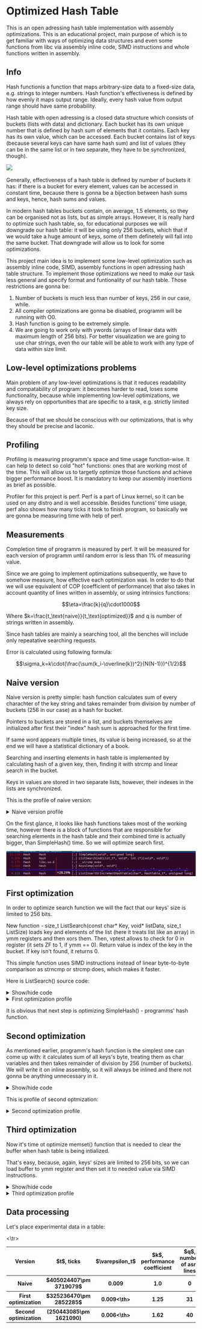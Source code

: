 # Optimized Hash Table
This is an open adressing hash table implementation with assembly optimizations. This is an educational project, main purpose of which is to get familiar with ways of optimizing data structures and even some functions from libc via assembly inline 
code, SIMD instructions and whole functions written in assembly.
## Info
Hash functionis a function that maps arbitrary-size data to a fixed-size data, e.g. strings to integer numbers.
Hash function's effectiveness is defined by how evenly it maps output range. Ideally, every hash value from output range should have same probability.

Hash table with open adressing is a closed data structure which consists of buckets (lists with data) and dictionary. Each bucket has its own unique number that is defined by 
hash sum of elements that it contains. Each key has its own value, which can be accessed. Each bucket contains list of keys (because several keys can have same hash sum) and list of values (they can be in the same list or in two separate,
they have to be synchronized, though). 

![](https://upload.wikimedia.org/wikipedia/commons/thumb/9/90/HASHTB12.svg/1920px-HASHTB12.svg.png)

Generally, effectiveness of a hash table is defined by number of buckets it has: if there is a bucket for every element, values can be accessed in constant time, because there is gonna be a bijection between
hash sums and keys, hence, hash sums and values. 

In modern hash tables buckets contain, on average, 1.5 elements, so  they can be organised not as lists, but as simple arrays. However, it is really hard to optimize such hash table, so, for educational purposes 
we will downgrade our hash table: it will be using only 256 buckets, which that if we would take a huge amount of keys, some of them definetely will fall into the same bucket. That downgrade will allow us to look 
for some optimizations.

This project main idea is to implement some low-level optimization such as assembly inline code, SIMD, assembly functions in open adressing hash table structure. To implement those optimizations 
we need to make our task less general and specify format and funtionality of our hash table. Those restrictions are gonna be:

1. Number of buckets is much less than number of keys, 256 in our case, while.
2. All compiler optimizations are gonna be disabled, programm will be running with O0.
3. Hash function is going to be extremely simple.
4. We are going to work only with ywords (arrays of linear data with maximum length of 256 bits). For better visualization we are going to use char strings, even tho our table will be able to work with any type of data within size limit.

## Low-level optimizations problems
Main problem of any low-level optimizations is that it reduces readability and compatability of program: it becomes harder to read, loses some functionality, because while implementing low-level optimizations, 
we always rely on opportunities that are specific to a task, e.g. strictly limited key size. 

Because of that we should be conscious with our optimizations, that is why they should be precise and laconic.

## Profiling
Profiling is measuring programm's space and time usage function-wise. It can help to detect so cold "hot" functions: ones that are working most of the time. This will allow us to targetly
optimize those functions and achieve bigger performance boost. It is mandatory to keep our assembly insertions as brief as possible.

Profiler for this project is perf. Perf is a part of Linux kernel, so it can be used on any distro and is well accessible. Besides functions' time usage, perf also shows how many ticks it took to finish program, so basically we are gonna be measuring
time with help of perf.

## Measurements
Completion time of programm is measured by perf. It will be measured for each version of programm until random error is less than 1% of measuring value.

Since we are going to implement optimizations subsequently, we have to somehow measure, how effective each optimization was. In order to do that we will use equivalent of COP (coefficient of performance) that also takes in account 
quantity of lines written in assembly, or using intrinsics functions:
```math
\eta=\frac{k}{q}\cdot1000
```
Where $k=\frac{t_\text{naive}}{t_\text{optimized}}$ and q is number of strings written in assembly.

Since hash tables are mainly a searching tool, all the benches will include only repeatative searching requests.

Error is calculated using following formula:
```math
\sigma_k=k\cdot(\frac{\sum(k_i-\overline{k})^2}{N(N-1)})^{1/2}
```

## Naive version
Naive version is pretty simple: hash function calculates sum of every charachter of the key string and takes remainder from division by number of buckets (256 in our case) as a hash for bucket.

Pointers to buckets are stored in a list, and buckets themselves are initialized after first their "index" hash sum is approached for the first time.

If same word appears multiple times, its value is being increased, so at the end we will have a statistical dictionary of a book.

Searching and inserting elements in hash table is implemented by calculating hash of a given key, then, finding it with strcmp and linear search in the bucket.

Keys in values are stored in two separate lists, however, their indexes in the lists are synchronized.

This is the profile of naive version:
<details>
<summary>Naive version profile</summary>
  
![](PerfImages/NaiveProfile.png)
</details>

On the first glance, it looks like hash functions takes most of the working time, however there is a block of functions that are responsible for searching elements in the hash table and their combined time
is actually bigger, than SimpleHash() time. So we will optimize search first.

![](PerfImages/NaiveActualTopTime.png)

## First optimization
In order to optimize search function we will the fact that our keys' size is limited to 256 bits. 

New function - size_t ListSearch(const char* Key, void* listData, size_t ListSize) loads key and elements of the list (here it treats list like an array) in ymm registers and then xors them. Then, vptest allows to check for 0 in register (it sets ZF to 1, if ymm == 0). Return value is index of the key in the bucket. If key isn't found, it returns 0. 

This simple function uses SIMD instructions instead of linear byte-to-byte comparison as strncmp or strcmp does, which makes it faster.

Here is ListSearch() source code:

<details>
<summary>Show/hide code</summary>
  
```asm
global ListSearch

ListSearch:
    xor rax, rax
    cmp rdx, 0h
    je .KeyFound

    add rsi, 20h
 
.SearchLoop:

    inc rax
    vmovaps ymm0, yword [rdi]
    vmovaps ymm1, yword [rsi]

    vpxor ymm0, ymm1 
    vptest ymm0, ymm0
    jz .KeyFound

    add rsi, 20h
    sub rdx, 20h

    cmp rdx, 0h
    jne .SearchLoop

    xor rax, rax 
    ret
    

.KeyFound:
  ret
```
</details>

<details>
<summary>First optimization profile</summary>

![](PerfImages/FirstOptProfile.png)
</details>

It is obvious that next step is optimizing SimpleHash() - programms' hash function.

## Second optimization
As mentioned earlier, programm's hash function is the simplest one can come up with: it calculates sum of all keys's byte, treating them as char variables and then takes remainder of division by 256 (number of buckets). We will
write it on inline assembly, so it will always be inlined and there not gonna be anything unnecessary in it.

<details>
<summary>Show/hide code</summary>
  
```asm

asm volatile
( 
    "xor %%rax, %%rax\t\n"
    "xor %%rdx, %%rdx\t\n"

    "movq %1, %%rsi\t\n"
    "movq $32, %%rcx\t\n"

    ".HashInitLoop:\t\n"

    "movb (%%rsi), %%dl\t\n"
    "addq %%rdx, %%rax\t\n"

    "add $1, %%rsi\t\n"

    "dec %%rcx\t\n"
    "cmp $0, %%rcx\t\n"
    "jne .HashInitLoop\t\n"

    "movq %%rax, %0\t\n"
    :"=r" (hash)
    :"r" (word)
    :"rax", "rbx", "rcx", "rdx", "rsi", "memory"
);
```
</details>

This is profile of second optmization:

<details>
  <summary>Second optimization profile</summary>
  
![](PerfImages/SecondOptProfile.png)
</details>

## Third optimization

Now it's time ot optimize memset() function that is needed to clear the buffer when hash table is being intialized.

That's easy, because, again, keys' sizes are limited to 256 bits, so we can load buffer to ymm register and then set it to needed value via SIMD instructions.

<details>
<summary>Show/hide code</summary>
```asm
asm volatile
( 
    "vpxor %%ymm0, %%ymm0, %%ymm0\t\n"
    "vmovaps %%ymm0, (%0)"
    :"=r" (word)
    :"r" (word)
    :"memory", "ymm0"
);
```
</details>

<details>
  
<summary>Third optimization profile</summary>
  
![](PerfImages/ThirdOptProfile.png)
</details>

## Data processing
Let's place experimental data in a table:

<table>
  <tr>
    <th>Version</th>
    <th>$t$, ticks</th>
    <th>$\varepsilon_t$</th>
    <th>$k$, performance coefficient</th>
    <th>$q$, number of asm lines</th> 
  </tr>
  <tr>
    <th>Naive</th>
    <th>$405024407\pm 3719079$</th>
    <th>0.009</th>
    <th>1.0</th>
    <th>0</th>
  </tr>
  <tr>
    <th>First optimization</th>
    <th>$325236470\pm 2852285$</th>
    <th>0.009<\th>
    <th>1.25</th>
    <th>31</th>
  </tr>
  <tr>
    <th>Second optimization</th>
    <th>(250443085\pm 1621090)</th>
    <th>0.006<\th>
    <th>1.62</th>
    <th>40</th>
  <\tr>
  <tr>
    
  </tr>
      
</table>
